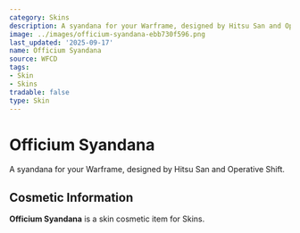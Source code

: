 ```yaml
---
category: Skins
description: A syandana for your Warframe, designed by Hitsu San and Operative Shift.
image: ../images/officium-syandana-ebb730f596.png
last_updated: '2025-09-17'
name: Officium Syandana
source: WFCD
tags:
- Skin
- Skins
tradable: false
type: Skin
---
```


# Officium Syandana

A syandana for your Warframe, designed by Hitsu San and Operative Shift.

## Cosmetic Information

**Officium Syandana** is a skin cosmetic item for Skins.

